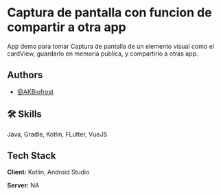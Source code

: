 
# Captura de pantalla con funcion de compartir a otra app

App demo para tomar Captura de pantalla de un elemento visual como el cardView, guardarlo en memoria publica, y compartirlo a otras app.



## Authors

- [@AKBiofrost](https://github.com/AKBiofrost)


## 🛠 Skills
Java, Gradle, Kotlin, FLutter, VueJS


## Tech Stack

**Client:** Kotlin, Android Studio

**Server:** NA
